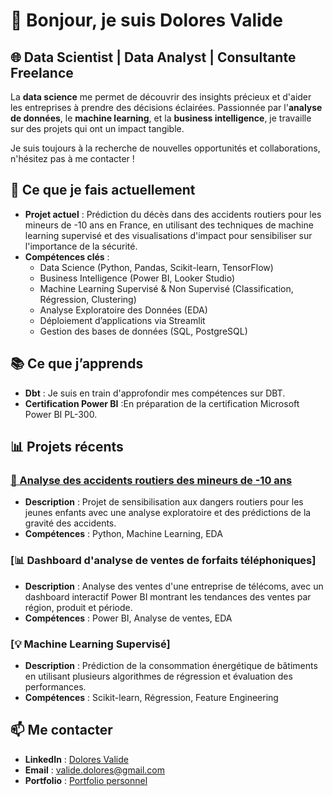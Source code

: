 # 👋 Bonjour, je suis Dolores Valide 

## 🌐 Data Scientist | Data Analyst | Consultante Freelance

La **data science** me permet de découvrir des insights précieux et d'aider les entreprises à prendre des décisions éclairées. Passionnée par l'**analyse de données**, le **machine learning**, et la **business intelligence**, je travaille sur des projets qui ont un impact tangible.

Je suis toujours à la recherche de nouvelles opportunités et collaborations, n'hésitez pas à me contacter !

## 🚀 Ce que je fais actuellement
- **Projet actuel** : Prédiction du décès dans des accidents routiers pour les mineurs de -10 ans en France, en utilisant des techniques de machine learning supervisé et des visualisations d'impact pour sensibiliser sur l'importance de la sécurité.
- **Compétences clés** : 
  - Data Science (Python, Pandas, Scikit-learn, TensorFlow)
  - Business Intelligence (Power BI, Looker Studio)
  - Machine Learning Supervisé & Non Supervisé (Classification, Régression, Clustering)
  - Analyse Exploratoire des Données (EDA)
  - Déploiement d’applications via Streamlit
  - Gestion des bases de données (SQL, PostgreSQL)

## 📚 Ce que j’apprends
- **Dbt** : Je suis en train d'approfondir mes compétences sur DBT.
- **Certification Power BI** :En préparation de la certification Microsoft Power BI PL-300.

## 📊 Projets récents

### [🔗 Analyse des accidents routiers des mineurs de -10 ans](https://github.com/DValide/Projet_perso_Accidents_routiers_de_mineurs_de_moins_de_10_ans)
- **Description** : Projet de sensibilisation aux dangers routiers pour les jeunes enfants avec une analyse exploratoire et des prédictions de la gravité des accidents.
- **Compétences** : Python, Machine Learning, EDA

### [📊 Dashboard d'analyse de ventes de forfaits téléphoniques]
- **Description** : Analyse des ventes d'une entreprise de télécoms, avec un dashboard interactif Power BI montrant les tendances des ventes par région, produit et période.
- **Compétences** : Power BI, Analyse de ventes, EDA

### [💡 Machine Learning Supervisé]
- **Description** : Prédiction de la consommation énergétique de bâtiments en utilisant plusieurs algorithmes de régression et évaluation des performances.
- **Compétences** : Scikit-learn, Régression, Feature Engineering

## 📫 Me contacter
- **LinkedIn** : [Dolores Valide](https://www.linkedin.com/in/d_valide)
- **Email** : [valide.dolores@gmail.com](mailto:valide.dolores@gmail.com)
- **Portfolio** : [Portfolio personnel](https://github.com/DValide/portfolio)
